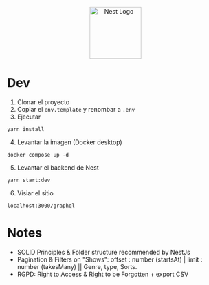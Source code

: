 <p align="center">
  <a href="http://nestjs.com/" target="blank"><img src="https://nestjs.com/img/logo-small.svg" width="120" alt="Nest Logo" /></a>
</p>


# Dev

1. Clonar el proyecto
2. Copiar el ```env.template``` y renombar a ```.env```
3. Ejecutar
```
yarn install
```
4. Levantar la imagen (Docker desktop)
```
docker compose up -d
```

5. Levantar el backend de Nest
```
yarn start:dev
```

6. Visiar el sitio
```
localhost:3000/graphql
```


# Notes

- SOLID Principles & Folder structure recommended by NestJs
- Pagination & Filters on "Shows": offset : number (startsAt) | limit : number (takesMany) || Genre, type, Sorts.
- RGPD: Right to Access & Right to be Forgotten + export CSV
